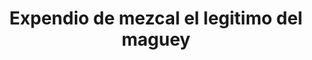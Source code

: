 ---
title: "Expendio de mezcal el legitimo del maguey"
url: /oaxaca-de-juarez/expendio-de-mezcal-el-legitimo-del-maguey/
shop: alcohol
---